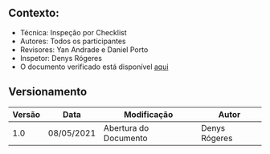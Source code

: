 ## Contexto:	
 - Técnica: Inspeção por Checklist
 - Autores: Todos os participantes
 - Revisores: Yan Andrade e Daniel Porto
 - Inspetor: Denys Rógeres
 - O documento verificado está disponível [aqui](https://interacao-humano-computador.github.io/2020.2-Ingresso.eear/design-ava-dese/nivel-2/resultado-prot-papel/)



## Versionamento
|Versão|Data|Modificação|Autor|
|--|--|--|--|
|1.0|08/05/2021|Abertura do Documento|Denys Rógeres|
